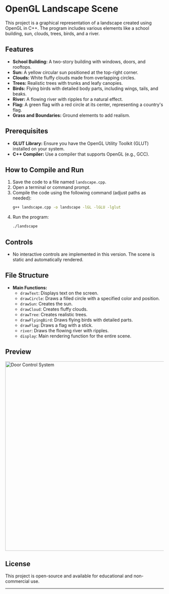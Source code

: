 
# OpenGL Landscape Scene

This project is a graphical representation of a landscape created using OpenGL in C++. 
The program includes various elements like a school building, sun, clouds, trees, birds, and a river.

## Features

- **School Building:** A two-story building with windows, doors, and rooftops.
- **Sun:** A yellow circular sun positioned at the top-right corner.
- **Clouds:** White fluffy clouds made from overlapping circles.
- **Trees:** Realistic trees with trunks and leafy canopies.
- **Birds:** Flying birds with detailed body parts, including wings, tails, and beaks.
- **River:** A flowing river with ripples for a natural effect.
- **Flag:** A green flag with a red circle at its center, representing a country's flag.
- **Grass and Boundaries:** Ground elements to add realism.

## Prerequisites

- **GLUT Library:** Ensure you have the OpenGL Utility Toolkit (GLUT) installed on your system.
- **C++ Compiler:** Use a compiler that supports OpenGL (e.g., GCC).

## How to Compile and Run

1. Save the code to a file named `landscape.cpp`.
2. Open a terminal or command prompt.
3. Compile the code using the following command (adjust paths as needed):
   ```bash
   g++ landscape.cpp -o landscape -lGL -lGLU -lglut
   ```
4. Run the program:
   ```bash
   ./landscape
   ```

## Controls

- No interactive controls are implemented in this version. The scene is static and automatically rendered.

## File Structure

- **Main Functions:**
  - `drawText`: Displays text on the screen.
  - `drawCircle`: Draws a filled circle with a specified color and position.
  - `drawSun`: Creates the sun.
  - `drawCloud`: Creates fluffy clouds.
  - `drawTree`: Creates realistic trees.
  - `drawFlyingBird`: Draws flying birds with detailed parts.
  - `drawFlag`: Draws a flag with a stick.
  - `river`: Draws the flowing river with ripples.
  - `display`: Main rendering function for the entire scene.

## Preview
<img src="https://github.com/user-attachments/assets/c6e03e61-ceb2-4637-8515-68836a9464b5" alt="Door Control System" width="600px">




## License

This project is open-source and available for educational and non-commercial use.

---

